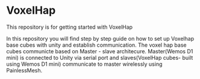 # VoxelHap
This repository is for getting started with VoxelHap 

In this repository you will find step by step guide on how to set up Voxelhap base cubes with unity and establish communication. 
 The voxel hap base cubes communicte based on Master - slave architecure. Master(Wemos D1 mini) is connected to Unity via serial port and slaves(VoxelHap cubes- built using Wemos D1 mini) communicate to master wirelessly using PainlessMesh.  

